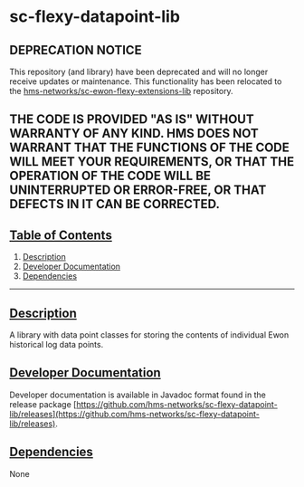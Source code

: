 # sc-flexy-datapoint-lib

## DEPRECATION NOTICE
This repository (and library) have been deprecated and will no longer receive updates or maintenance. 
This functionality has been relocated to the [hms-networks/sc-ewon-flexy-extensions-lib](https://github.com/hms-networks/sc-ewon-flexy-extensions-lib) repository.

THE CODE IS PROVIDED "AS IS" WITHOUT WARRANTY OF ANY KIND. HMS DOES NOT WARRANT THAT THE FUNCTIONS OF THE CODE WILL MEET YOUR REQUIREMENTS, OR THAT THE OPERATION OF THE CODE WILL BE UNINTERRUPTED OR ERROR-FREE, OR THAT DEFECTS IN IT CAN BE CORRECTED.
---

## [Table of Contents](#table-of-contents)

1. [Description](#description)
2. [Developer Documentation](#developer-documentation)
3. [Dependencies](#dependencies)

---

## [Description](#table-of-contents)

A library with data point classes for storing the contents of individual Ewon historical log data points.

## [Developer Documentation](#table-of-contents)

Developer documentation is available in Javadoc format found in the release package [https://github.com/hms-networks/sc-flexy-datapoint-lib/releases](https://github.com/hms-networks/sc-flexy-datapoint-lib/releases).

## [Dependencies](#table-of-contents)
None
